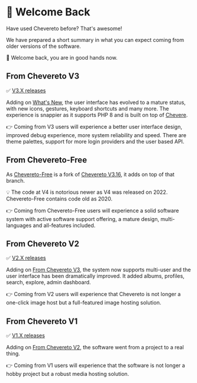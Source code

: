 # 🤗 Welcome Back

Have used Chevereto before? That's awesome!

We have prepared a short summary in what you can expect coming from older versions of the software.

👏 Welcome back, you are in good hands now.

## From Chevereto V3

✅ [V3.X releases](https://releases.chevereto.com/3.X/)

Adding on [What's New](whats-new.md), the user interface has evolved to a mature status, with new icons, gestures, keyboard shortcuts and many more. The experience is snappier as it supports PHP 8 and is built on top of [Chevere](https://chevere.org/).

👉 Coming from V3 users will experience a better user interface design, improved debug experience, more system reliability and speed. There are theme palettes, support for more login providers and the user based API.

## From Chevereto-Free

As [Chevereto-Free](https://github.com/rodber/chevereto-free) is a fork of [Chevereto V3.16](https://releases.chevereto.com/3.X/3.16/3.16.0), it adds on top of that branch.

💡 The code at V4 is notorious newer as V4 was released on 2022. Chevereto-Free contains code old as 2020.

👉 Coming from Chevereto-Free users will experience a solid software system with active software support offering, a mature design, multi-languages and all-features included.

## From Chevereto V2

✅ [V2.X releases](https://releases.chevereto.com/2.X/)

Adding on [From Chevereto V3](#from-chevereto-v3), the system now supports multi-user and the user interface has been dramatically improved. It added albums, profiles, search, explore, admin dashboard.

👉 Coming from V2 users will experience that Chevereto is not longer a one-click image host but a full-featured image hosting solution.

## From Chevereto V1

✅ [V1.X releases](https://releases.chevereto.com/1.X/)

Adding on [From Chevereto V2](#from-chevereto-v2), the software went from a project to a real thing.

👉 Coming from V1 users will experience that the software is not longer a hobby project but a robust media hosting solution.
